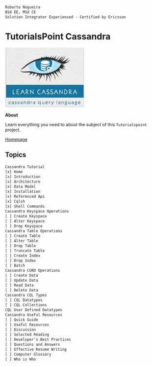 ```
Roberto Nogueira  
BSd EE, MSd CE
Solution Integrator Experienced - Certified by Ericsson
```
# TutorialsPoint Cassandra

![tutorialspoint image](images/tutorialspoint.png)

**About**

Learn everything you need to about the subject of this `Tutorialspoint` project.

[Homepage](https://www.tutorialspoint.com//cassandra/index.htm)

## Topics
```
Cassandra Tutorial
[x] Home
[x] Introduction
[x] Architecture
[x] Data Model
[x] Installation
[x] Referenced Api
[x] Cqlsh
[x] Shell Commands
Cassandra Keyspace Operations
[ ] Create Keyspace
[ ] Alter Keyspace
[ ] Drop Keyspace
Cassandra Table Operations
[ ] Create Table
[ ] Alter Table
[ ] Drop Table
[ ] Truncate Table
[ ] Create Index
[ ] Drop Index
[ ] Batch
Cassandra CURD Operations
[ ] Create Data
[ ] Update Data
[ ] Read Data
[ ] Delete Data
Cassandra CQL Types
[ ] CQL Datatypes
[ ] CQL Collections
CQL User Defined Datatypes
Cassandra Useful Resources
[ ] Quick Guide
[ ] Useful Resources
[ ] Discussion
[ ] Selected Reading
[ ] Developer's Best Practices
[ ] Questions and Answers
[ ] Effective Resume Writing
[ ] Computer Glossary
[ ] Who is Who
```
